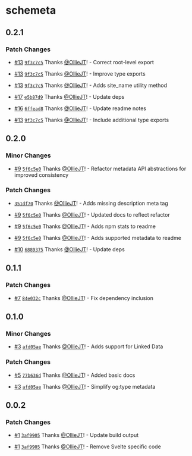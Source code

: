 # schemeta

## 0.2.1

### Patch Changes

- [#13](https://github.com/OllieJT/schemeta/pull/13) [`9f3c7c5`](https://github.com/OllieJT/schemeta/commit/9f3c7c5004c851ca5c10151f4413b92e6ea4bbeb) Thanks [@OllieJT](https://github.com/OllieJT)! - Correct root-level export

- [#13](https://github.com/OllieJT/schemeta/pull/13) [`9f3c7c5`](https://github.com/OllieJT/schemeta/commit/9f3c7c5004c851ca5c10151f4413b92e6ea4bbeb) Thanks [@OllieJT](https://github.com/OllieJT)! - Improve type exports

- [#13](https://github.com/OllieJT/schemeta/pull/13) [`9f3c7c5`](https://github.com/OllieJT/schemeta/commit/9f3c7c5004c851ca5c10151f4413b92e6ea4bbeb) Thanks [@OllieJT](https://github.com/OllieJT)! - Adds site_name utility method

- [#17](https://github.com/OllieJT/schemeta/pull/17) [`e5b87d9`](https://github.com/OllieJT/schemeta/commit/e5b87d901f2fa38ede36125bdc4c6c22a8a27a8c) Thanks [@OllieJT](https://github.com/OllieJT)! - Update deps

- [#16](https://github.com/OllieJT/schemeta/pull/16) [`6ffead8`](https://github.com/OllieJT/schemeta/commit/6ffead8dbdf1ed7797e57f96dec4b05c95907605) Thanks [@OllieJT](https://github.com/OllieJT)! - Update readme notes

- [#13](https://github.com/OllieJT/schemeta/pull/13) [`9f3c7c5`](https://github.com/OllieJT/schemeta/commit/9f3c7c5004c851ca5c10151f4413b92e6ea4bbeb) Thanks [@OllieJT](https://github.com/OllieJT)! - Include additional type exports

## 0.2.0

### Minor Changes

- [#9](https://github.com/OllieJT/schemeta/pull/9) [`5f6c5e0`](https://github.com/OllieJT/schemeta/commit/5f6c5e05bf9dc004442119c796dd2a7865ba1162) Thanks [@OllieJT](https://github.com/OllieJT)! - Refactor metadata API abstractions for improved consistency

### Patch Changes

- [`351df70`](https://github.com/OllieJT/schemeta/commit/351df707a5c7b1616a3a1dc7390a39cffc9b0d5b) Thanks [@OllieJT](https://github.com/OllieJT)! - Adds missing description meta tag

- [#9](https://github.com/OllieJT/schemeta/pull/9) [`5f6c5e0`](https://github.com/OllieJT/schemeta/commit/5f6c5e05bf9dc004442119c796dd2a7865ba1162) Thanks [@OllieJT](https://github.com/OllieJT)! - Updated docs to reflect refactor

- [#9](https://github.com/OllieJT/schemeta/pull/9) [`5f6c5e0`](https://github.com/OllieJT/schemeta/commit/5f6c5e05bf9dc004442119c796dd2a7865ba1162) Thanks [@OllieJT](https://github.com/OllieJT)! - Adds npm stats to readme

- [#9](https://github.com/OllieJT/schemeta/pull/9) [`5f6c5e0`](https://github.com/OllieJT/schemeta/commit/5f6c5e05bf9dc004442119c796dd2a7865ba1162) Thanks [@OllieJT](https://github.com/OllieJT)! - Adds supported metadata to readme

- [#10](https://github.com/OllieJT/schemeta/pull/10) [`6889375`](https://github.com/OllieJT/schemeta/commit/688937536d58da7200cab8a85705371fe215dd73) Thanks [@OllieJT](https://github.com/OllieJT)! - Update deps

## 0.1.1

### Patch Changes

- [#7](https://github.com/OllieJT/schemeta/pull/7) [`84e032c`](https://github.com/OllieJT/schemeta/commit/84e032c206470d70cb4a7d1b15de6a9e35d8d077) Thanks [@OllieJT](https://github.com/OllieJT)! - Fix dependency inclusion

## 0.1.0

### Minor Changes

- [#3](https://github.com/OllieJT/schemeta/pull/3) [`afd05ae`](https://github.com/OllieJT/schemeta/commit/afd05ae951f0d41ca9e47b9e0d8e42e07915982e) Thanks [@OllieJT](https://github.com/OllieJT)! - Adds support for Linked Data

### Patch Changes

- [#5](https://github.com/OllieJT/schemeta/pull/5) [`77b636d`](https://github.com/OllieJT/schemeta/commit/77b636dba1e3c96e7b87136efbdf7311dcd960b2) Thanks [@OllieJT](https://github.com/OllieJT)! - Added basic docs

- [#3](https://github.com/OllieJT/schemeta/pull/3) [`afd05ae`](https://github.com/OllieJT/schemeta/commit/afd05ae951f0d41ca9e47b9e0d8e42e07915982e) Thanks [@OllieJT](https://github.com/OllieJT)! - Simplify og:type metadata

## 0.0.2

### Patch Changes

- [#1](https://github.com/OllieJT/schemeta/pull/1) [`3af9905`](https://github.com/OllieJT/schemeta/commit/3af99057e9165643d31f5a7064bd9ed978d5d02f) Thanks [@OllieJT](https://github.com/OllieJT)! - Update build output

- [#1](https://github.com/OllieJT/schemeta/pull/1) [`3af9905`](https://github.com/OllieJT/schemeta/commit/3af99057e9165643d31f5a7064bd9ed978d5d02f) Thanks [@OllieJT](https://github.com/OllieJT)! - Remove Svelte specific code

